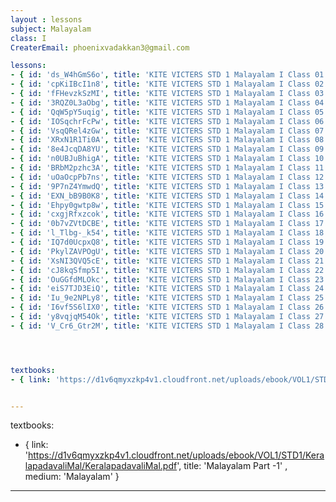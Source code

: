 ```yaml
--- 
layout : lessons 
subject: Malayalam
class: I
CreaterEmail: phoenixvadakkan3@gmail.com

lessons: 
- { id: 'ds_W4hGmS6o', title: 'KITE VICTERS STD 1 Malayalam I Class 01 (First Bell-ഫസ്റ്റ് ബെല്‍)' }
- { id: 'cpKiIBcI1n8', title: 'KITE VICTERS STD 1 Malayalam I Class 02 (First Bell-ഫസ്റ്റ് ബെല്‍)' }
- { id: 'fFHevzkSzMI', title: 'KITE VICTERS STD 1 Malayalam I Class 03 (First Bell-ഫസ്റ്റ് ബെല്‍)' }
- { id: '3RQZ0L3aObg', title: 'KITE VICTERS STD 1 Malayalam I Class 04 (First Bell-ഫസ്റ്റ് ബെല്‍)' }
- { id: 'QqW5pY5uqig', title: 'KITE VICTERS STD 1 Malayalam I Class 05 (First Bell-ഫസ്റ്റ് ബെല്‍)' }
- { id: 'IOSqchrFcPw', title: 'KITE VICTERS STD 1 Malayalam I Class 06 (First Bell-ഫസ്റ്റ് ബെല്‍)' }
- { id: 'VsqQRel4zGw', title: 'KITE VICTERS STD 1 Malayalam I Class 07 (First Bell-ഫസ്റ്റ് ബെല്‍)' }
- { id: 'XRxN1R1Ti0A', title: 'KITE VICTERS STD 1 Malayalam I Class 08 (First Bell-ഫസ്റ്റ് ബെല്‍)' }
- { id: '8e4JcqDA8YU', title: 'KITE VICTERS STD 1 Malayalam I Class 09 (First Bell-ഫസ്റ്റ് ബെല്‍)' }
- { id: 'n0UBJuBhigA', title: 'KITE VICTERS STD 1 Malayalam I Class 10 (First Bell-ഫസ്റ്റ് ബെല്‍)' }
- { id: 'BRbM2pzhc3A', title: 'KITE VICTERS STD 1 Malayalam I Class 11 (First Bell-ഫസ്റ്റ് ബെല്‍)' }
- { id: 'uOaOcpPb7ns', title: 'KITE VICTERS STD 1 Malayalam I Class 12 (First Bell-ഫസ്റ്റ് ബെല്‍)' }
- { id: '9P7nZ4YmwdQ', title: 'KITE VICTERS STD 1 Malayalam I Class 13 (First Bell-ഫസ്റ്റ് ബെല്‍)' }
- { id: 'EXN_bB9B0K8', title: 'KITE VICTERS STD 1 Malayalam I Class 14 (First Bell-ഫസ്റ്റ് ബെല്‍)' }
- { id: 'Ehpy0gwtp8w', title: 'KITE VICTERS STD 1 Malayalam I Class 15 (First Bell-ഫസ്റ്റ് ബെല്‍)' }
- { id: 'cxgjRfxzcok', title: 'KITE VICTERS STD 1 Malayalam I Class 16 (First Bell-ഫസ്റ്റ് ബെല്‍)' }
- { id: '0b7vZVtDCBE', title: 'KITE VICTERS STD 1 Malayalam I Class 17 (First Bell-ഫസ്റ്റ് ബെല്‍)' }
- { id: 'l_Tlbg-_k54', title: 'KITE VICTERS STD 1 Malayalam I Class 18 (First Bell-ഫസ്റ്റ് ബെല്‍)' }
- { id: 'IQ7d0UcpxQ8', title: 'KITE VICTERS STD 1 Malayalam I Class 19 (First Bell-ഫസ്റ്റ് ബെല്‍)' }
- { id: 'PkylZAVPOgU', title: 'KITE VICTERS STD 1 Malayalam I Class 20 (First Bell-ഫസ്റ്റ് ബെല്‍)' }
- { id: 'XsNI3QVQ5cE', title: 'KITE VICTERS STD 1 Malayalam I Class 21 (First Bell-ഫസ്റ്റ് ബെല്‍)' }
- { id: 'cJ8kqSfmp5I', title: 'KITE VICTERS STD 1 Malayalam I Class 22 (First Bell-ഫസ്റ്റ് ബെല്‍)' }
- { id: 'OuGGfdMLOkc', title: 'KITE VICTERS STD 1 Malayalam I Class 23 (First Bell-ഫസ്റ്റ് ബെല്‍)' }
- { id: 'eiS7TJD3EiQ', title: 'KITE VICTERS STD 1 Malayalam I Class 24 (First Bell-ഫസ്റ്റ് ബെല്‍)' }
- { id: 'Iu_9e2NPLy8', title: 'KITE VICTERS STD 1 Malayalam I Class 25 (First Bell-ഫസ്റ്റ് ബെല്‍)' }
- { id: 'I6vf5S6lIX0', title: 'KITE VICTERS STD 1 Malayalam I Class 26 (First Bell-ഫസ്റ്റ് ബെല്‍)' }
- { id: 'y8vqjqM54Ok', title: 'KITE VICTERS STD 1 Malayalam I Class 27 (First Bell-ഫസ്റ്റ് ബെല്‍)' }
- { id: 'V_Cr6_Gtr2M', title: 'KITE VICTERS STD 1 Malayalam I Class 28 (First Bell-ഫസ്റ്റ് ബെല്‍)' }




textbooks:
- { link: 'https://d1v6qmyxzkp4v1.cloudfront.net/uploads/ebook/VOL1/STD1/KeralapadavaliMal/KeralapadavaliMal.pdf', title: 'Malayalam Part -1' , medium: 'Malayalam' }


---
```







textbooks:
- { link: 'https://d1v6qmyxzkp4v1.cloudfront.net/uploads/ebook/VOL1/STD1/KeralapadavaliMal/KeralapadavaliMal.pdf', title: 'Malayalam Part -1' , medium: 'Malayalam' }


---


